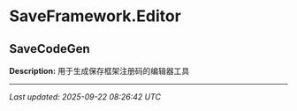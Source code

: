 # SaveFramework.Editor

## SaveCodeGen

**Description:** 用于生成保存框架注册码的编辑器工具

---

*Last updated: 2025-09-22 08:26:42 UTC*
